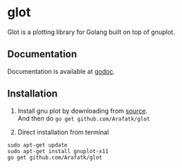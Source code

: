 # glot
Glot is a plotting library for Golang built on top of gnuplot.

## Documentation
Documentation is available at [godoc](https://godoc.org/github.com/Arafatk/glot).      


## Installation     

1. Install gnu plot by downloading from [source](https://sourceforge.net/projects/gnuplot/files/gnuplot/).    
And then do ```go get github.com/Arafatk/glot ```   

2. Direct installation from terminal   
```
sudo apt-get update
sudo apt-get install gnuplot-x11   
go get github.com/Arafatk/glot
```
